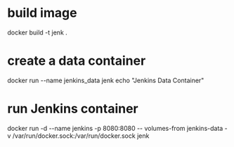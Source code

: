 # build image
docker build -t jenk .
# create a data container
docker run --name jenkins_data jenk echo "Jenkins Data Container"
# run Jenkins container
docker run -d --name jenkins -p 8080:8080 -- volumes-from jenkins-data -v /var/run/docker.sock:/var/run/docker.sock jenk
